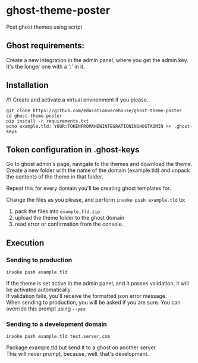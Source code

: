 # ghost-theme-poster
Post ghost themes using script

## Ghost requirements: 
Create a new integration in the admin panel, where you get the admin key. It's the longer one with a ':' in it. 

## Installation
/!\ Create and activate a virtual environment if you please. 

```
git clone https://github.com/educationwarehouse/ghost-theme-poster
cd ghost-theme-poster 
pip install -r requirements.txt
echo example.tld: YOUR:TOKENFROMANEWINTEGRATIONINGHOSTADMIN >> .ghost-keys 
```

## Token configuration in .ghost-keys 
Go to ghost admin's page, navigate to the themes and download the theme.  
Create a new folder with the name of the domain (example.tld) and unpack the contents of the theme in that folder. 

Repeat this for every domain you'll be creating ghost templates for. 

Change the files as you please, and perform `invoke push example.tld` to: 
 1. pack the files into `example.tld.zip` 
 1. upload the theme folder to the ghost domain 
 1. read error or confirmation from the console.

## Execution
### Sending to production 
```
invoke push example.tld 
```
If the theme is set active in the admin panel, and it passes validation, it will be activated automatically.  
If validation fails, you'll receive the formatted json error message.  
When sending to production, you will be asked if you are sure. You can override this prompt using `--yes`

### Sending to a development domain
```
invoke push example.tld test.server.com
```
Package example.tld but send it to a ghost on another server.  
This will never prompt, because, well, that's development.
